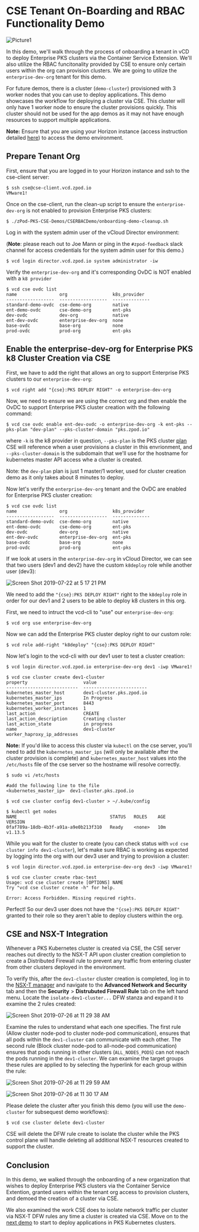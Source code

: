 # CSE Tenant On-Boarding and RBAC Functionality Demo

![Picture1](https://user-images.githubusercontent.com/32826912/61664863-b3564b80-aca1-11e9-8cbd-9f796bb29382.png)

In this demo, we'll walk through the process of onboarding a tenant in vCD to deploy Enterprise PKS clusters via the Container Service Extension. We'll also utilize the RBAC funcitonality provided by CSE to ensure only certain users within the org can provision clusters. We are going to utilize the `enterprise-dev-org` tenant for this demo.

For future demos, there is a cluster (`demo-cluster`) provisioned with 3 worker nodes that you can use to deploy applications. This demo showcases the workflow for deploying a cluster via CSE. This cluster will only have 1 worker node to ensure the cluster provisions quickly. This cluster should not be used for the app demos as it may not have enough resources to support multiple applications.

**Note:** Ensure that you are using your Horizon instance (access instruction detailed [here](https://confluence.eng.vmware.com/display/CPCSA/CSE+zPod+Lab+Access+and+Demo+Scripts)) to access the demo environment.

## Prepare Tenant Org

First, ensure that you are logged in to your Horizon instance and ssh to the cse-client server:
~~~
$ ssh cse@cse-client.vcd.zpod.io
VMware1!
~~~
Once on the cse-client, run the clean-up script to ensure the `enterprise-dev-org` is not enabled to provision Enterprise PKS clusters:
~~~
$ ./zPod-PKS-CSE-Demos/CSERBACDemo/onboarding-demo-cleanup.sh
~~~

Log in with the system admin user of the vCloud Director environment: 

(**Note**: please reach out to Joe Mann or ping in the `#zpod-feedback` slack channel for access credentials for the system admin user for this demo.)
~~~
$ vcd login director.vcd.zpod.io system administrator -iw
~~~
Verify the `enterprise-dev-org` and it's corresponding OvDC is NOT enabled with a `k8 provider`
~~~
$ vcd cse ovdc list
name                org                 k8s_provider
------------------  ------------------  --------------
standard-demo-ovdc  cse-demo-org        native
ent-demo-ovdc       cse-demo-org        ent-pks
dev-ovdc            dev-org             native
ent-dev-ovdc        enterprise-dev-org  none
base-ovdc           base-org            none
prod-ovdc           prod-org            ent-pks
~~~

## Enable the enterprise-dev-org for Enterprise PKS k8 Cluster Creation via CSE

First, we have to add the right that allows an org to support Enterprise PKS clusters to our `enterprise-dev-org`:
~~~
$ vcd right add "{cse}:PKS DEPLOY RIGHT" -o enterprise-dev-org
~~~
Now, we need to ensure we are using the correct org and then enable the OvDC to support Enterprise PKS cluster creation with the following command:
~~~
$ vcd cse ovdc enable ent-dev-ovdc -o enterprise-dev-org -k ent-pks --pks-plan "dev-plan" --pks-cluster-domain "pks.zpod.io"
~~~
where `-k` is the k8 provider in question, `--pks-plan` is the PKS cluster [plan](https://docs.pivotal.io/pks/1-4/installing-pks-vsphere.html#plans) CSE will reference when a user provisions a cluster in this envrionment, and `--pks-cluster-domain` is the subdomain that we'll use for the hostname for kubernetes master API access whe a cluster is created.

Note: the `dev-plan` plan is just 1 master/1 worker, used for cluster creation demo as it only takes about 8 minutes to deploy.

Now let's verify the `enterprise-dev-org` tenant and the OvDC are enabled for Enterprise PKS cluster creation:
~~~
$ vcd cse ovdc list
name                org                 k8s_provider
------------------  ------------------  --------------
standard-demo-ovdc  cse-demo-org        native
ent-demo-ovdc       cse-demo-org        ent-pks
dev-ovdc            dev-org             native
ent-dev-ovdc        enterprise-dev-org  ent-pks
base-ovdc           base-org            none
prod-ovdc           prod-org            ent-pks
~~~
If we look at users in the `enterprise-dev-org` in vCloud Director, we can see that two users (dev1 and dev2) have the custom `k8deploy` role while another user (dev3):

![Screen Shot 2019-07-22 at 5 17 21 PM](https://user-images.githubusercontent.com/32826912/61666075-9c652880-aca4-11e9-8177-e7bdc5ec0bdb.png)

We need to add the `"{cse}:PKS DEPLOY RIGHT"` right to the `k8deploy` role in order for our dev1 and 2 users to be able to deploy k8 clusters in this org.

First, we need to intruct the vcd-cli to "use" our `enterprise-dev-org`:
~~~
$ vcd org use enterprise-dev-org
~~~
Now we can add the Enterprise PKS cluster deploy right to our custom role:
~~~
$ vcd role add-right "k8deploy" "{cse}:PKS DEPLOY RIGHT"
~~~
Now let's login to the vcd-cli with our dev1 user to test a cluster creation:
~~~
$ vcd login director.vcd.zpod.io enterprise-dev-org dev1 -iwp VMware1!
~~~
~~~
$ vcd cse cluster create dev1-cluster
property                     value
---------------------------  ------------------------
kubernetes_master_host       dev1-cluster.pks.zpod.io
kubernetes_master_ips        In Progress
kubernetes_master_port       8443
kubernetes_worker_instances  1
last_action                  CREATE
last_action_description      Creating cluster
last_action_state            in progress
name                         dev1-cluster
worker_haproxy_ip_addresses
~~~

**Note:** If you'd like to access this cluster via `kubectl` on the cse server, you'll need to add the `kubernetes_master_ips` (will only be available after the cluster provision is complete) and `kubernetes_master_host` values into the `/etc/hosts` file of the cse server so the hostname will resolve correctly.

~~~
$ sudo vi /etc/hosts

#add the following line to the file
<kubernetes_master_ip>  dev1-cluster.pks.zpod.io
~~~
~~~
$ vcd cse cluster config dev1-cluster > ~/.kube/config
~~~
~~~
$ kubectl get nodes
NAME                                   STATUS   ROLES    AGE    VERSION
0faf789a-18db-4b3f-a91a-a9e0b213f310   Ready    <none>   10m    v1.13.5
~~~

While you wait for the cluster to create (you can check status with `vcd cse cluster info dev1-cluster`), let's make sure RBAC is working as expected by logging into the org with our dev3 user and trying to provision a cluster:
~~~
$ vcd login director.vcd.zpod.io enterprise-dev-org dev3 -iwp VMware1!
~~~
~~~
$ vcd cse cluster create rbac-test
Usage: vcd cse cluster create [OPTIONS] NAME
Try "vcd cse cluster create -h" for help.

Error: Access Forbidden. Missing required rights.
~~~
Perfect! So our dev3 user does not have the `"{cse}:PKS DEPLOY RIGHT"` granted to their role so they aren't able to deploy clusters within the org.

## CSE and NSX-T Integration

Whenever a PKS Kubernetes cluster is created via CSE, the CSE server reaches out directly to the NSX-T API upon cluster creation completion to create a Distributed Firewall rule to prevent any traffic from entering cluster from other clusters deployed in the environment.

To verify this, after the `dev1-cluster` cluster creation is completed, log in to the [NSX-T manager](https://nsx.pks.zpod.io) and navigate to the **Advanced Network and Security** tab and then the **Security** > **Distrubuted Firewall Rule** tab on the left hand menu. Locate the `isolate-dev1-cluster...` DFW stanza and expand it to examine the 2 rules created:

![Screen Shot 2019-07-26 at 11 29 38 AM](https://user-images.githubusercontent.com/32826912/61963590-f8c49280-af99-11e9-8298-c2cd4eefead0.png)

Examine the rules to understand what each one specifies. The first rule (Allow cluster node-pod to cluster node-pod communication), ensures that all pods within the `dev1-cluster` can communicate with each other. The second rule (Block cluster node-pod to all-node-pod communication) ensures that pods running in other clusters (`ALL_NODES_PODS`) can not reach the pods running in the `dev1-cluster`. We can examine the target groups these rules are applied to by selecting the hyperlink for each group within the rule:

![Screen Shot 2019-07-26 at 11 29 59 AM](https://user-images.githubusercontent.com/32826912/61963591-f8c49280-af99-11e9-8f0a-37f0565c1442.png)

![Screen Shot 2019-07-26 at 11 30 17 AM](https://user-images.githubusercontent.com/32826912/61963592-f8c49280-af99-11e9-9488-1231505662a1.png)

Please delete the cluster after you finish this demo (you will use the `demo-cluster` for subsequest demo workflows):

~~~
$ vcd cse cluster delete dev1-cluster
~~~
CSE will delete the DFW rule create to isolate the cluster while the PKS control plane will handle deleting all additional NSX-T resources created to support the cluster.

## Conclusion

In this demo, we walked through the onboarding of a new organization that wishes to deploy Enterprise PKS clusters via the Container Service Extention, granted users within the tenant org access to provision clusters, and demoed the creation of a cluster via CSE.

We also examined the work CSE does to isolate network traffic per cluster via NSX-T DFW rules any time a cluster is created via CSE. Move on to the [next demo](https://github.com/mann1mal/zPod-PKS-CSE-Demos/tree/master/GuestbookDemo) to start to deploy applications in PKS Kubernetes clusters.




